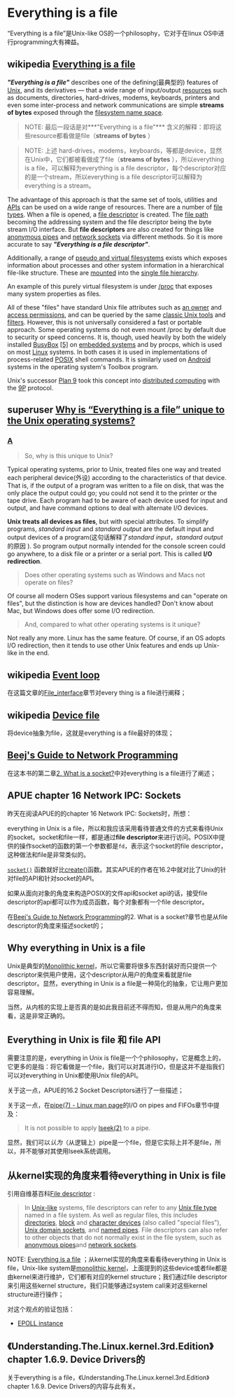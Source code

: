 # Everything is a file

“Everything is a file”是Unix-like OS的一个philosophy，它对于在linux OS中进行programming大有裨益。

## wikipedia [Everything is a file](https://en.wikipedia.org/wiki/Everything_is_a_file)

***"Everything is a file"*** describes one of the defining(最典型的) features of [Unix](https://en.wikipedia.org/wiki/Unix), and its derivatives — that a wide range of input/output [resources](https://en.wikipedia.org/wiki/System_resource) such as documents, directories, hard-drives, modems, keyboards, printers and even some inter-process and network communications are simple **streams of bytes** exposed through the [filesystem name space](https://en.wikipedia.org/wiki/Unix_directory_structure). 

> NOTE: 最后一段话是对***"Everything is a file"*** 含义的解释：即将这些resource都看做是file（**streams of bytes** ）

> NOTE: 上述 hard-drives，modems，keyboards，等都是device，显然在Unix中，它们都被看做成了file（**streams of bytes** ），所以everything is a file，可以解释为everything is a file descriptor，每个descriptor对应的是一个stream，所以everything is a file descriptor可以解释为everything is a stream。

The advantage of this approach is that the same set of tools, utilities and [APIs](https://en.wikipedia.org/wiki/API) can be used on a wide range of resources. There are a number of [file types](https://en.wikipedia.org/wiki/Unix_file_types). When a file is opened, a [file descriptor](https://en.wikipedia.org/wiki/File_descriptor) is created. The [file path](https://en.wikipedia.org/wiki/Path_(computing)) becoming the addressing system and the file descriptor being the byte stream I/O interface. But **file descriptors** are also created for things like [anonymous pipes](https://en.wikipedia.org/wiki/Anonymous_pipe) and [network sockets](https://en.wikipedia.org/wiki/Network_socket) via different methods. So it is more accurate to say ***"Everything is a file descriptor"***. 

Additionally, a range of [pseudo and virtual filesystems](https://en.wikipedia.org/wiki/List_of_file_systems#Pseudo-_and_virtual_file_systems) exists which exposes information about processes and other system information in a hierarchical file-like structure. These are [mounted](https://en.wikipedia.org/wiki/Mount_(computing)) into the [single file hierarchy](https://en.wikipedia.org/wiki/File_system#Unix-like_operating_systems).

An example of this purely virtual filesystem is under [/proc](https://en.wikipedia.org/wiki/Procfs) that exposes many system properties as files.

All of these "files" have standard Unix file attributes such as [an owner](https://en.wikipedia.org/wiki/Chown) and [access permissions](https://en.wikipedia.org/wiki/Chmod), and can be queried by the same [classic Unix tools](https://en.wikipedia.org/wiki/List_of_Unix_commands) and [filters](https://en.wikipedia.org/wiki/Filter_(Unix)). However, this is not universally considered a fast or portable approach. Some operating systems do not even mount /proc by default due to security or speed concerns. It is, though, used heavily by both the widely installed [BusyBox](https://en.wikipedia.org/wiki/BusyBox) [[5\]](https://en.wikipedia.org/wiki/Everything_is_a_file#cite_note-5) on [embedded systems](https://en.wikipedia.org/wiki/Embedded_systems) and by procps, which is used on most [Linux](https://en.wikipedia.org/wiki/Linux) systems. In both cases it is used in implementations of process-related [POSIX](https://en.wikipedia.org/wiki/POSIX) shell commands. It is similarly used on [Android](https://en.wikipedia.org/wiki/Android_(operating_system)) systems in the operating system's Toolbox program. 

Unix's successor [Plan 9](https://en.wikipedia.org/wiki/Plan_9_from_Bell_Labs) took this concept into [distributed computing](https://en.wikipedia.org/wiki/Distributed_operating_system) with the [9P](https://en.wikipedia.org/wiki/9P_(protocol)) protocol.

## superuser [Why is “Everything is a file” unique to the Unix operating systems?](https://superuser.com/questions/364152/why-is-everything-is-a-file-unique-to-the-unix-operating-systems)

### [A](https://superuser.com/a/364157)

> So, why is this unique to Unix?

Typical operating systems, prior to Unix, treated files one way and treated each peripheral device(外设) according to the characteristics of that device. That is, if the output of a program was written to a file on disk, that was the only place the output could go; you could not send it to the printer or the tape drive. Each program had to be aware of each device used for input and output, and have command options to deal with alternate I/O devices.

**Unix treats all devices as files**, but with special attributes. To simplify programs, *standard input* and *standard output* are the default input and output devices of a program(这句话解释了*standard input*，*standard output* 的原因 ). So program output normally intended for the console screen could go anywhere, to a disk file or a printer or a serial port. This is called **I/O redirection**.

> Does other operating systems such as Windows and Macs not operate on files?

Of course all modern OSes support various filesystems and can "operate on files", but the distinction is how are devices handled? Don't know about Mac, but Windows does offer some I/O redirection.

> And, compared to what other operating systems is it unique?

Not really any more. Linux has the same feature. Of course, if an OS adopts I/O redirection, then it tends to use other Unix features and ends up Unix-like in the end.

## wikipedia [Event loop](https://en.wikipedia.org/wiki/Event_loop)

在这篇文章的[File_interface](https://en.wikipedia.org/wiki/Event_loop#File_interface)章节对every thing is a file进行阐释；



## wikipedia [Device file](https://en.wikipedia.org/wiki/Device_file)

将device抽象为file，这就是everything is a file最好的体现；

## [Beej's Guide to Network Programming](https://beej.us/guide/bgnet/html/multi/index.html)

在这本书的第二章[2. What is a socket?](https://beej.us/guide/bgnet/html/multi/theory.html)中对everything is a file进行了阐述；



## APUE chapter 16 Network IPC: Sockets

昨天在阅读APUE的的chapter 16 Network IPC: Sockets时，所想：

everything in Unix is a file，所以和我应该采用看待普通文件的方式来看待Unix的socket。socket和file一样，都是通过**file descriptor**来进行访问。POSIX中提供的操作socket的函数的第一个参数都是`fd`，表示这个socket的file descriptor，这种做法和file是非常类似的。



[`socket()`](http://man7.org/linux/man-pages/man2/socket.2.html) 函数就好比[create()](https://linux.die.net/man/2/creat)函数。其实APUE的作者在16.2中就对比了Unix的针对file的API和针对socket的API。



如果从面向对象的角度来构造POSIX的文件api和socket api的话，接受file descriptor的api都可以作为成员函数，每个对象都有一个file descriptor。

在[Beej's Guide to Network Programming](https://beej.us/guide/bgnet/html/multi/index.html)的2. What is a socket?章节也是从file descriptor的角度来描述socket的；



## Why everything in Unix is a file

Unix是典型的[Monolithic kernel](https://en.wikipedia.org/wiki/Monolithic_kernel)，所以它需要将很多东西封装好而只提供一个descriptor来供用户使用，这个descriptor从用户的角度来看就是file descriptor。显然，everything in Unix is a file是一种简化的抽象，它让用户更加容易理解。

当然，从内核的实现上是否真的是如此我目前还不得而知，但是从用户的角度来看，这是非常正确的。





## Everything in Unix is file 和 file API

需要注意的是，everything in Unix is file是一个个philosophy，它是概念上的，它更多的是指：将它看做是一个file，我们可以对其进行IO，但是这并不是指我们可以对everything in Unix都使用Unix file的API。

关于这一点，APUE的16.2 Socket Descriptors进行了一些描述；

关于这一点，在[pipe(7) - Linux man page](https://linux.die.net/man/7/pipe)的I/O on pipes and FIFOs章节中提及：

> It is not possible to apply [lseek(2)](https://linux.die.net/man/2/lseek) to a pipe.

显然，我们可以*认为*（从逻辑上）pipe是一个file，但是它实际上并不是file，所以，并不能够对其使用lseek系统调用。



## 从kernel实现的角度来看待everything in Unix is file

引用自维基百科[File descriptor](https://en.wikipedia.org/wiki/File_descriptor) :

> In [Unix-like](https://en.wikipedia.org/wiki/Unix-like) systems, file descriptors can refer to any [Unix file type](https://en.wikipedia.org/wiki/Unix_file_type) named in a file system. As well as regular files, this includes [directories](https://en.wikipedia.org/wiki/Directory_(file_systems)), [block](https://en.wikipedia.org/wiki/Block_device) and [character devices](https://en.wikipedia.org/wiki/Character_device) (also called "special files"), [Unix domain sockets](https://en.wikipedia.org/wiki/Unix_domain_socket), and [named pipes](https://en.wikipedia.org/wiki/Named_pipe). File descriptors can also refer to other objects that do not normally exist in the file system, such as [anonymous pipes](https://en.wikipedia.org/wiki/Anonymous_pipe)and [network sockets](https://en.wikipedia.org/wiki/Network_socket).

NOTE: [Everything is a file](https://en.wikipedia.org/wiki/Everything_is_a_file) ；从kernel实现的角度来看看待everything in Unix is file，Unix-like system是[monolithic kernel](https://en.wikipedia.org/wiki/Monolithic_kernel)，上面提到的这些device或者file都是由kernel来进行维护，它们都有对应的kernel structure；我们通过file descriptor来引用这些kernel structure，我们只能够通过system call来对这些kernel structure进行操作；

对这个观点的验证包括：

- [EPOLL instance](http://man7.org/linux/man-pages/man2/epoll_create.2.html)



## 《Understanding.The.Linux.kernel.3rd.Edition》chapter 1.6.9. Device Drivers的

关于everything is a file，《Understanding.The.Linux.kernel.3rd.Edition》chapter 1.6.9. Device Drivers的内容与此有关。

